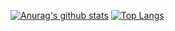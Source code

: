 [![Anurag's github stats](https://github-readme-stats.vercel.app/api?username=mida-hub)](https://github.com/anuraghazra/github-readme-stats)
[![Top Langs](https://github-readme-stats.vercel.app/api/top-langs/?username=mida-hub)](https://github.com/anuraghazra/github-readme-stats)
